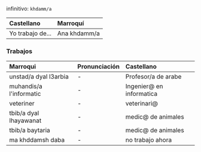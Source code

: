 infinitivo: `khdamm/a`

|  Castellano | Marroquí     |
|:-----|:-----|
| Yo trabajo de...     |  Ana khdamm/a    |

### Trabajos

| Marroqui     | Pronunciación | Castellano | 
|:-----|:-----|:-----|
| unstad/a dyal l3arbia | - | Profesor/a de arabe     |
| muhandis/a l'informatic | - |  Ingenier@ en informatica    |
| veteriner | - |  veterinari@    |
| tbib/a dyal lhayawanat | - |  medic@ de animales    |
| tbib/a baytaria | - |  medic@ de animales    |
| ma khddamsh daba | - |  no trabajo ahora    |

